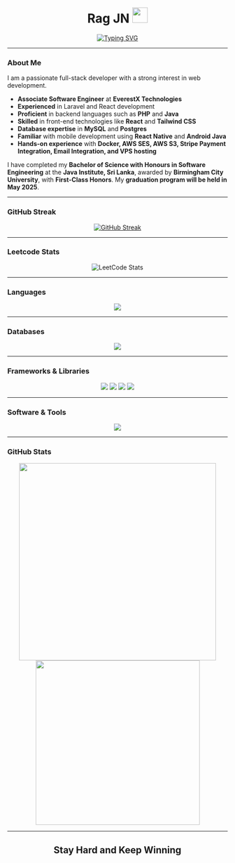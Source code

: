 <h1 align="center"><b>Rag JN</b> <img src="https://media.giphy.com/media/hvRJCLFzcasrR4ia7z/giphy.gif" width="35"></h1>

<p align="center">
  <a href="https://git.io/typing-svg">
    <img src="https://readme-typing-svg.demolab.com?font=Fira+Code&pause=1000&color=03F7BB&random=false&width=435&lines=This+is+Ragujan+aka+Rag+JN" alt="Typing SVG" />
  </a>
</p>

---

### About Me  
I am a passionate full-stack developer with a strong interest in web development.

- **Associate Software Engineer** at **EverestX Technologies**  
- **Experienced** in Laravel and React development  
- **Proficient** in backend languages such as **PHP** and **Java**  
- **Skilled** in front-end technologies like **React** and **Tailwind CSS**  
- **Database expertise** in **MySQL** and **Postgres**  
- **Familiar** with mobile development using **React Native** and **Android Java**  
- **Hands-on experience** with **Docker, AWS SES, AWS S3, Stripe Payment Integration, Email Integration, and VPS hosting**  

I have completed my **Bachelor of Science with Honours in Software Engineering** at the **Java Institute, Sri Lanka**, awarded by **Birmingham City University**, with **First-Class Honors**. My **graduation program will be held in May 2025**.

---

### GitHub Streak  
<p align="center">
  <a href="https://git.io/streak-stats">
    <img src="https://streak-stats.demolab.com/?user=ragujan" alt="GitHub Streak" />
  </a>
</p>

---

### Leetcode Stats  
<p align="center">
  <img src="https://leetcard.jacoblin.cool/Ragujan?theme=dark&font=Inter" alt="LeetCode Stats" />
</p>

---

### Languages  
<p align="center">
  <a href="https://skillicons.dev">
    <img src="https://skillicons.dev/icons?i=html,js,typescript,css,java,php,mysql,postgres" />
  </a>
</p>

---

### Databases  
<p align="center">
  <a href="https://skillicons.dev">
    <img src="https://skillicons.dev/icons?i=mysql,postgres,sqlite,firebase" />
  </a>
</p>

---

### Frameworks & Libraries  
<p align="center">
  <img src="https://img.shields.io/badge/laravel-%23FF2D20.svg?style=for-the-badge&logo=laravel&logoColor=white" />
  <img src="https://img.shields.io/badge/react-%2320232a.svg?style=for-the-badge&logo=react&logoColor=%2361DAFB" />
  <img src="https://img.shields.io/badge/tailwindcss-%2338B2AC.svg?style=for-the-badge&logo=tailwind-css&logoColor=white" />
  <img src="https://img.shields.io/badge/springboot-%2338B2AC.svg?style=for-the-badge&logo=springboot&logoColor=white" />
</p>

---

### Software & Tools  
<p align="center">
  <img src="https://skillicons.dev/icons?i=figma,postman,git" />
</p>

---

### GitHub Stats  
<p align="center">
  <a href="https://github.com/ragujan/">
    <img src="https://github-readme-stats.vercel.app/api?username=ragujan&include_all_commits=true&count_private=true&show_icons=true&line_height=20&title_color=7A7ADB&icon_color=2234AE&text_color=D3D3D3&bg_color=0,000000,130F40" width="450" />
    <img src="https://github-readme-stats.vercel.app/api/top-langs?username=ragujan&show_icons=true&locale=en&layout=compact&line_height=20&title_color=7A7ADB&icon_color=2234AE&text_color=D3D3D3&bg_color=0,000000,130F40" width="375" />
  </a>
</p>

---

<div align="center">
  <h2><b>Stay Hard and Keep Winning</b></h2>
</div>
